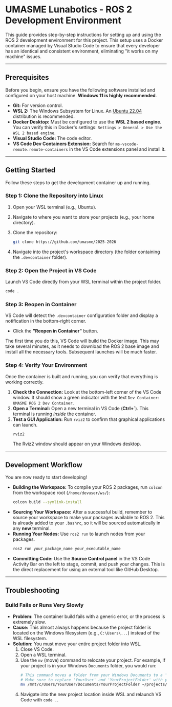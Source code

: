 # UMASME Lunabotics - ROS 2 Development Environment

This guide provides step-by-step instructions for setting up and using the ROS 2 development environment for this project. This setup uses a Docker container managed by Visual Studio Code to ensure that every developer has an identical and consistent environment, eliminating "it works on my machine" issues.

---

## Prerequisites

Before you begin, ensure you have the following software installed and configured on your host machine. **Windows 11 is highly recommended**.

* **Git:** For version control.
* **WSL 2:** The Windows Subsystem for Linux. An [Ubuntu 22.04](https://ubuntu.com/wsl) distribution is recommended.
* **Docker Desktop:** Must be configured to use the **WSL 2 based engine**. You can verify this in Docker's settings: `Settings > General > Use the WSL 2 based engine`. 
* **Visual Studio Code:** The code editor.
* **VS Code Dev Containers Extension:** Search for `ms-vscode-remote.remote-containers` in the VS Code extensions panel and install it.

---

## Getting Started

Follow these steps to get the development container up and running.

### Step 1: Clone the Repository into Linux

1.  Open your WSL terminal (e.g., Ubuntu).
2.  Navigate to where you want to store your projects (e.g., your home directory).
3.  Clone the repository:

    ```bash
    git clone https://github.com/umasme/2025-2026
    ```
4.  Navigate into the project's workspace directory (the folder containing the `.devcontainer` folder).

### Step 2: Open the Project in VS Code

Launch VS Code directly from your WSL terminal within the project folder.

```bash
code .
```

### Step 3: Reopen in Container

VS Code will detect the `.devcontainer` configuration folder and display a notification in the bottom-right corner.

* Click the **"Reopen in Container"** button.

The first time you do this, VS Code will build the Docker image. This may take several minutes, as it needs to download the ROS 2 base image and install all the necessary tools. Subsequent launches will be much faster.

### Step 4: Verify Your Environment

Once the container is built and running, you can verify that everything is working correctly.

1.  **Check the Connection:** Look at the bottom-left corner of the VS Code window. It should show a green indicator with the text `Dev Container: UMASME ROS 2 Dev Container`. 
2.  **Open a Terminal:** Open a new terminal in VS Code (**Ctrl+`**). This terminal is running *inside* the container.
3.  **Test a GUI Application:** Run `rviz2` to confirm that graphical applications can launch.
    ```bash
    rviz2
    ```
    The Rviz2 window should appear on your Windows desktop.

---

## Development Workflow

You are now ready to start developing!

* **Building the Workspace:** To compile your ROS 2 packages, run `colcon` from the workspace root (`/home/devuser/ws/`):
    ```bash
    colcon build --symlink-install
    ```
* **Sourcing Your Workspace:** After a successful build, remember to source your workspace to make your packages available to ROS 2. This is already added to your `.bashrc`, so it will be sourced automatically in any **new** terminal.
* **Running Your Nodes:** Use `ros2 run` to launch nodes from your packages.
    ```bash
    ros2 run your_package_name your_executable_name
    ```
* **Committing Code:** Use the **Source Control panel** in the VS Code Activity Bar on the left to stage, commit, and push your changes. This is the direct replacement for using an external tool like GitHub Desktop.

---

## Troubleshooting

### Build Fails or Runs Very Slowly

* **Problem:** The container build fails with a generic error, or the process is extremely slow.
* **Cause:** This almost always happens because the project folder is located on the Windows filesystem (e.g., `C:\Users\...`) instead of the WSL filesystem.
* **Solution:** You must move your entire project folder into WSL.
    1.  Close VS Code.
    2.  Open a WSL terminal.
    3.  Use the `mv` (move) command to relocate your project. For example, if your project is in your Windows `Documents` folder, you would run:
        ```bash
        # This command moves a folder from your Windows Documents to a 'projects' folder in WSL
        # Make sure to replace 'YourUser' and 'YourProjectFolder' with your actual folder names
        mv /mnt/c/Users/YourUser/Documents/YourProjectFolder ~/projects/
        ```
    4.  Navigate into the new project location inside WSL and relaunch VS Code with `code .`.